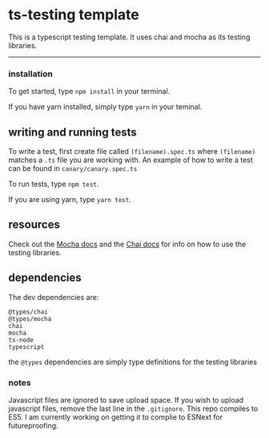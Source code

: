 # ts-testing template

This is a typescript testing template. It uses chai and mocha as its testing libraries.

---

### installation
To get started, type `npm install` in your terminal.

If you have yarn installed, simply type `yarn` in your teminal.

## writing and running tests
To write a test, first create file called `(filename).spec.ts` where `(filename)` matches a `.ts` file you are working with. An example of how to write a test can be found in `canary/canary.spec.ts`

To run tests, type `npm test`. 

If you are using yarn, type `yarn test`.

## resources
Check out the [Mocha docs](https://mochajs.org/) and the [Chai docs](https://www.chaijs.com/) for info on how to use the testing libraries. 

## dependencies
The dev dependencies are:

```
@types/chai
@types/mocha
chai
mocha
ts-node
typescript
```

the `@types` dependencies are simply type definitions for the testing libraries

### notes
Javascript files are ignored to save upload space. If you wish to upload javascript files, remove the last line in the `.gitignore`.
This repo compiles to ES5. I am currently working on getting it to complie to ESNext for futureproofing.

